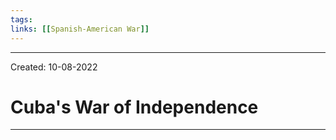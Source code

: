 ```yaml
---
tags:
links: [[Spanish-American War]]
---
```

---
Created: 10-08-2022
# Cuba's War of Independence
---

